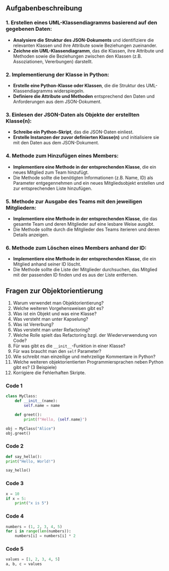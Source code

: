 ## Aufgabenbeschreibung

### 1. Erstellen eines UML-Klassendiagramms basierend auf den gegebenen Daten:
- **Analysiere die Struktur des JSON-Dokuments** und identifiziere die relevanten Klassen und ihre Attribute sowie Beziehungen zueinander.
- **Zeichne ein UML-Klassendiagramm**, das die Klassen, ihre Attribute und Methoden sowie die Beziehungen zwischen den Klassen (z.B. Assoziationen, Vererbungen) darstellt.

### 2. Implementierung der Klasse in Python:
- **Erstelle eine Python-Klasse oder Klassen**, die die Struktur des UML-Klassendiagramms widerspiegeln.
- **Definiere die Attribute und Methoden** entsprechend den Daten und Anforderungen aus dem JSON-Dokument.

### 3. Einlesen der JSON-Daten als Objekte der erstellten Klasse(n):
- **Schreibe ein Python-Skript**, das die JSON-Daten einliest.
- **Erstelle Instanzen der zuvor definierten Klasse(n)** und initialisiere sie mit den Daten aus dem JSON-Dokument.

### 4. Methode zum Hinzufügen eines Members:
- **Implementiere eine Methode in der entsprechenden Klasse**, die ein neues Mitglied zum Team hinzufügt.
- Die Methode sollte die benötigten Informationen (z.B. Name, ID) als Parameter entgegennehmen und ein neues Mitgliedsobjekt erstellen und zur entsprechenden Liste hinzufügen.

### 5. Methode zur Ausgabe des Teams mit den jeweiligen Mitgliedern:
- **Implementiere eine Methode in der entsprechenden Klasse**, die das gesamte Team und deren Mitglieder auf eine lesbare Weise ausgibt.
- Die Methode sollte durch die Mitglieder des Teams iterieren und deren Details anzeigen.

### 6. Methode zum Löschen eines Members anhand der ID:
- **Implementiere eine Methode in der entsprechenden Klasse**, die ein Mitglied anhand seiner ID löscht.
- Die Methode sollte die Liste der Mitglieder durchsuchen, das Mitglied mit der passenden ID finden und es aus der Liste entfernen.




## Fragen zur Objektorientierung

1. Warum verwendet man Objektorientierung?
2. Welche weiteren Vorgehensweisen gibt es?
3. Was ist ein Objekt und was eine Klasse?
4. Was versteht man unter Kapselung?
5. Was ist Vererbung?
6. Was versteht man unter Refactoring?
7. Welche Rolle spielt das Refactoring bzgl. der Wiederverwendung von Code?
8. Für was gibt es die `__init__`-Funktion in einer Klasse?
9. Für was braucht man den `self` Parameter?
10. Wie schreibt man einzeilige und mehrzeilige Kommentare in Python?
11. Welche weiteren objektorientierten Programmiersprachen neben Python gibt es? (3 Beispiele)
12. Korrigiere die Fehlerhaften Skripte.

### Code 1
```python
class MyClass:
    def __init__(name):
        self.name = name

    def greet():
        print(f"Hello, {self.name}")

obj = MyClass("Alice")
obj.greet()
```


### Code 2
```python
def say_hello():
print("Hello, World!")  

say_hello()
```


### Code 3 
```python
x = 10
if x = 5:   
    print("x is 5")
```


### Code 4
```python
numbers = (1, 2, 3, 4, 5) 
for i in range(len(numbers)):
    numbers[i] = numbers[i] * 2
```


### Code 5
```python
values = [1, 2, 3, 4, 5]
a, b, c = values
```
